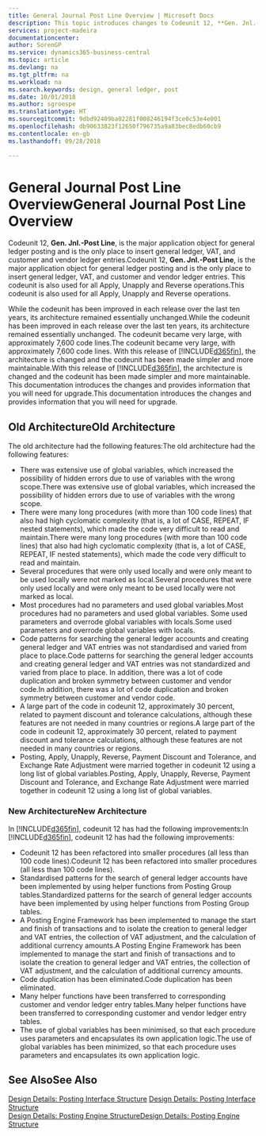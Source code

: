```yaml
---
title: General Journal Post Line Overview | Microsoft Docs
description: This topic introduces changes to Codeunit 12, **Gen. Jnl.-Post Line**, which is the major application object for general ledger posting and is the only place to insert general ledger, VAT, and customer and vendor ledger entries.
services: project-madeira
documentationcenter: 
author: SorenGP
ms.service: dynamics365-business-central
ms.topic: article
ms.devlang: na
ms.tgt_pltfrm: na
ms.workload: na
ms.search.keywords: design, general ledger, post
ms.date: 10/01/2018
ms.author: sgroespe
ms.translationtype: HT
ms.sourcegitcommit: 9dbd92409ba02281f008246194f3ce0c53e4e001
ms.openlocfilehash: db90633823f12650f796735a9a83bec8edb60cb9
ms.contentlocale: en-gb
ms.lasthandoff: 09/28/2018

---
```

# <a name="general-journal-post-line-overview"></a><span data-ttu-id="d18c3-103">General Journal Post Line Overview</span><span class="sxs-lookup"><span data-stu-id="d18c3-103">General Journal Post Line Overview</span></span>
<span data-ttu-id="d18c3-104">Codeunit 12, **Gen. Jnl.-Post Line**, is the major application object for general ledger posting and is the only place to insert general ledger, VAT, and customer and vendor ledger entries.</span><span class="sxs-lookup"><span data-stu-id="d18c3-104">Codeunit 12, **Gen. Jnl.-Post Line**, is the major application object for general ledger posting and is the only place to insert general ledger, VAT, and customer and vendor ledger entries.</span></span> <span data-ttu-id="d18c3-105">This codeunit is also used for all Apply, Unapply and Reverse operations.</span><span class="sxs-lookup"><span data-stu-id="d18c3-105">This codeunit is also used for all Apply, Unapply and Reverse operations.</span></span>  
  
<span data-ttu-id="d18c3-106">While the codeunit has been improved in each release over the last ten years, its architecture remained essentially unchanged.</span><span class="sxs-lookup"><span data-stu-id="d18c3-106">While the codeunit has been improved in each release over the last ten years, its architecture remained essentially unchanged.</span></span> <span data-ttu-id="d18c3-107">The codeunit became very large, with approximately 7,600 code lines.</span><span class="sxs-lookup"><span data-stu-id="d18c3-107">The codeunit became very large, with approximately 7,600 code lines.</span></span> <span data-ttu-id="d18c3-108">With this release of [!INCLUDE[d365fin](includes/d365fin_md.md)], the architecture is changed and the codeunit has been made simpler and more maintainable.</span><span class="sxs-lookup"><span data-stu-id="d18c3-108">With this release of [!INCLUDE[d365fin](includes/d365fin_md.md)], the architecture is changed and the codeunit has been made simpler and more maintainable.</span></span> <span data-ttu-id="d18c3-109">This documentation introduces the changes and provides information that you will need for upgrade.</span><span class="sxs-lookup"><span data-stu-id="d18c3-109">This documentation introduces the changes and provides information that you will need for upgrade.</span></span>  
  
## <a name="old-architecture"></a><span data-ttu-id="d18c3-110">Old Architecture</span><span class="sxs-lookup"><span data-stu-id="d18c3-110">Old Architecture</span></span>  
<span data-ttu-id="d18c3-111">The old architecture had the following features:</span><span class="sxs-lookup"><span data-stu-id="d18c3-111">The old architecture had the following features:</span></span>  
  
* <span data-ttu-id="d18c3-112">There was extensive use of global variables, which increased the possibility of hidden errors due to use of variables with the wrong scope.</span><span class="sxs-lookup"><span data-stu-id="d18c3-112">There was extensive use of global variables, which increased the possibility of hidden errors due to use of variables with the wrong scope.</span></span>  
* <span data-ttu-id="d18c3-113">There were many long procedures (with more than 100 code lines) that also had high cyclomatic complexity (that is, a lot of CASE, REPEAT, IF nested statements), which made the code very difficult to read and maintain.</span><span class="sxs-lookup"><span data-stu-id="d18c3-113">There were many long procedures (with more than 100 code lines) that also had high cyclomatic complexity (that is, a lot of CASE, REPEAT, IF nested statements), which made the code very difficult to read and maintain.</span></span>  
* <span data-ttu-id="d18c3-114">Several procedures that were only used locally and were only meant to be used locally were not marked as local.</span><span class="sxs-lookup"><span data-stu-id="d18c3-114">Several procedures that were only used locally and were only meant to be used locally were not marked as local.</span></span>  
* <span data-ttu-id="d18c3-115">Most procedures had no parameters and used global variables.</span><span class="sxs-lookup"><span data-stu-id="d18c3-115">Most procedures had no parameters and used global variables.</span></span> <span data-ttu-id="d18c3-116">Some used parameters and overrode global variables with locals.</span><span class="sxs-lookup"><span data-stu-id="d18c3-116">Some used parameters and overrode global variables with locals.</span></span>  
* <span data-ttu-id="d18c3-117">Code patterns for searching the general ledger accounts and creating general ledger and VAT entries was not standardised and varied from place to place.</span><span class="sxs-lookup"><span data-stu-id="d18c3-117">Code patterns for searching the general ledger accounts and creating general ledger and VAT entries was not standardized and varied from place to place.</span></span> <span data-ttu-id="d18c3-118">In addition, there was a lot of code duplication and broken symmetry between customer and vendor code.</span><span class="sxs-lookup"><span data-stu-id="d18c3-118">In addition, there was a lot of code duplication and broken symmetry between customer and vendor code.</span></span>  
* <span data-ttu-id="d18c3-119">A large part of the code in codeunit 12, approximately 30 percent, related to payment discount and tolerance calculations, although these features are not needed in many countries or regions.</span><span class="sxs-lookup"><span data-stu-id="d18c3-119">A large part of the code in codeunit 12, approximately 30 percent, related to payment discount and tolerance calculations, although these features are not needed in many countries or regions.</span></span>  
* <span data-ttu-id="d18c3-120">Posting, Apply, Unapply, Reverse, Payment Discount and Tolerance, and Exchange Rate Adjustment were married together in codeunit 12 using a long list of global variables.</span><span class="sxs-lookup"><span data-stu-id="d18c3-120">Posting, Apply, Unapply, Reverse, Payment Discount and Tolerance, and Exchange Rate Adjustment were married together in codeunit 12 using a long list of global variables.</span></span>  
  
### <a name="new-architecture"></a><span data-ttu-id="d18c3-121">New Architecture</span><span class="sxs-lookup"><span data-stu-id="d18c3-121">New Architecture</span></span>  
<span data-ttu-id="d18c3-122">In [!INCLUDE[d365fin](includes/d365fin_md.md)], codeunit 12 has had the following improvements:</span><span class="sxs-lookup"><span data-stu-id="d18c3-122">In [!INCLUDE[d365fin](includes/d365fin_md.md)], codeunit 12 has had the following improvements:</span></span>  
  
* <span data-ttu-id="d18c3-123">Codeunit 12 has been refactored into smaller procedures (all less than 100 code lines).</span><span class="sxs-lookup"><span data-stu-id="d18c3-123">Codeunit 12 has been refactored into smaller procedures (all less than 100 code lines).</span></span>  
* <span data-ttu-id="d18c3-124">Standardised patterns for the search of general ledger accounts have been implemented by using helper functions from Posting Group tables.</span><span class="sxs-lookup"><span data-stu-id="d18c3-124">Standardized patterns for the search of general ledger accounts have been implemented by using helper functions from Posting Group tables.</span></span>  
* <span data-ttu-id="d18c3-125">A Posting Engine Framework has been implemented to manage the start and finish of transactions and to isolate the creation to general ledger and VAT entries, the collection of VAT adjustment, and the calculation of additional currency amounts.</span><span class="sxs-lookup"><span data-stu-id="d18c3-125">A Posting Engine Framework has been implemented to manage the start and finish of transactions and to isolate the creation to general ledger and VAT entries, the collection of VAT adjustment, and the calculation of additional currency amounts.</span></span>  
* <span data-ttu-id="d18c3-126">Code duplication has been eliminated.</span><span class="sxs-lookup"><span data-stu-id="d18c3-126">Code duplication has been eliminated.</span></span>  
* <span data-ttu-id="d18c3-127">Many helper functions have been transferred to corresponding customer and vendor ledger entry tables.</span><span class="sxs-lookup"><span data-stu-id="d18c3-127">Many helper functions have been transferred to corresponding customer and vendor ledger entry tables.</span></span>  
* <span data-ttu-id="d18c3-128">The use of global variables has been minimised, so that each procedure uses parameters and encapsulates its own application logic.</span><span class="sxs-lookup"><span data-stu-id="d18c3-128">The use of global variables has been minimized, so that each procedure uses parameters and encapsulates its own application logic.</span></span>  
  
## <a name="see-also"></a><span data-ttu-id="d18c3-129">See Also</span><span class="sxs-lookup"><span data-stu-id="d18c3-129">See Also</span></span>  
<span data-ttu-id="d18c3-130">[Design Details: Posting Interface Structure](design-details-posting-interface-structure.md) </span><span class="sxs-lookup"><span data-stu-id="d18c3-130">[Design Details: Posting Interface Structure](design-details-posting-interface-structure.md) </span></span>  
[<span data-ttu-id="d18c3-131">Design Details: Posting Engine Structure</span><span class="sxs-lookup"><span data-stu-id="d18c3-131">Design Details: Posting Engine Structure</span></span>](design-details-posting-engine-structure.md)

